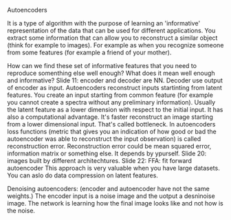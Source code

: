 Autoencoders

It is a type of algorithm with the purpose of learning an 'informative'
representation of the data that can be used for different applications.
You extract some information that can allow you to reconstruct a similar 
object (think for example to images).
For example as when you recognize someone from some features (for example a
friend of your mother).

How can we find these set of informative features that you need to reproduce
somenthing else well enough?
What does it mean well enough and informative?
Slide 11: encoder and decoder are NN. Decoder use output of encoder as input.
Autoencoders reconstruct inputs startinting from latent features.
You create an input starting from common feature (for example you cannot
create a spectra without any preliminary information).
Usually the latent feature as a lower dimension with respect to the initial
input.
It has also a computational advantage. It's faster reconstruct an image
starting from a lower dimensional input. That's called bottleneck.
In autoencoders loss functions (metric that gives you an indication of how 
good or bad the autoencoder was able to reconstruct the input observation)
is called reconstruction error.
Reconstruction error could be mean squared error, information matrix or 
something else. It depends by ypurself.
Slide 20: images built by different architechtures.
Slide 22: FFA: fit forward autoencoder
This approach is very valuable when you have large datasets.
You can aslo do data compression on latent features.

Denoising autoencoders:
(encoder and autoencoder have not the same weights.)
The encoder input is a noise image and the uotput a desnìnoise image.
The network is learning how the final image looks like and not how is the noise.
